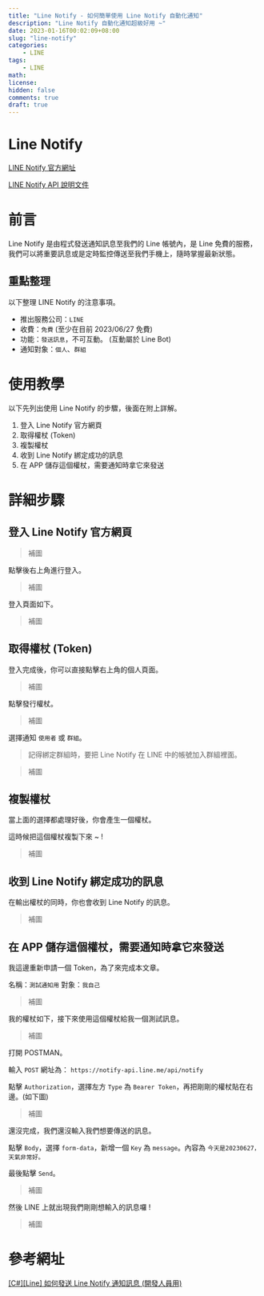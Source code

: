 ```yaml
---
title: "Line Notify - 如何簡單使用 Line Notify 自動化通知"
description: "Line Notify 自動化通知超級好用 ~"
date: 2023-01-16T00:02:09+08:00
slug: "line-notify"
categories:
    - LINE
tags:
    - LINE
math: 
license: 
hidden: false
comments: true
draft: true
---
```


# Line Notify

[LINE Notify 官方網址](https://notify-bot.line.me/zh_TW/)

[LINE Notify API 說明文件](https://notify-bot.line.me/zh_TW/)

# 前言

Line Notify 是由程式發送通知訊息至我們的 Line 帳號內，是 Line 免費的服務，我們可以將重要訊息或是定時監控傳送至我們手機上，隨時掌握最新狀態。

## 重點整理

以下整理 LINE Notify 的注意事項。

- 推出服務公司：`LINE`
- 收費：`免費` (至少在目前 2023/06/27 免費)
- 功能：`發送訊息`，不可互動。 (互動屬於 Line Bot)
- 通知對象：`個人`、`群組`

# 使用教學

以下先列出使用 Line Notify 的步驟，後面在附上詳解。

1. 登入 Line Notify 官方網頁
2. 取得權杖 (Token)
3. 複製權杖
4. 收到 Line Notify 綁定成功的訊息
5. 在 APP 儲存這個權杖，需要通知時拿它來發送

# 詳細步驟

## 登入 Line Notify 官方網頁

> 補圖

點擊後右上角進行登入。

> 補圖

登入頁面如下。

> 補圖

## 取得權杖 (Token)

登入完成後，你可以直接點擊右上角的個人頁面。

> 補圖

點擊發行權杖。

> 補圖

選擇通知 `使用者` 或 `群組`。

> 記得綁定群組時，要把 Line Notify 在 LINE 中的帳號加入群組裡面。

> 補圖

## 複製權杖

當上面的選擇都處理好後，你會產生一個權杖。

這時候把這個權杖複製下來 ~ !

> 補圖

## 收到 Line Notify 綁定成功的訊息

在輸出權杖的同時，你也會收到 Line Notify 的訊息。

> 補圖

## 在 APP 儲存這個權杖，需要通知時拿它來發送

我這邊重新申請一個 Token，為了來完成本文章。

名稱：`測試通知用`
對象：`我自己`

> 補圖

我的權杖如下，接下來使用這個權杖給我一個測試訊息。

> 補圖

打開 POSTMAN。

輸入 `POST` 網址為： `https://notify-api.line.me/api/notify`

點擊 `Authorization`，選擇左方 `Type` 為 `Bearer Token`，再把剛剛的權杖貼在右邊。(如下圖)

> 補圖

還沒完成，我們還沒輸入我們想要傳送的訊息。

點擊 `Body`，選擇 `form-data`，新增一個 `Key` 為 `message`。內容為 `今天是20230627，天氣非常好。`

最後點擊 `Send`。

> 補圖

然後 LINE 上就出現我們剛剛想輸入的訊息囉 !

> 補圖

# 參考網址

[[C#][Line] 如何發送 Line Notify 通知訊息 (開發人員用)](https://blog.hungwin.com.tw/csharp-line-notify/)
